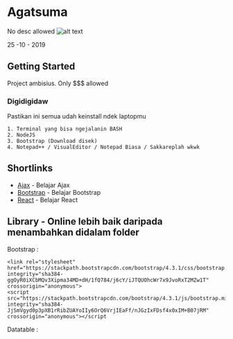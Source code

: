 # Agatsuma
No desc allowed
![alt text](https://github.com/okuruu/Agatsuma/blob/master/Resources/gmbr.jpg)

25 -10 - 2019

## Getting Started
Project ambisius. Only $$$ allowed

### Digidigidaw

Pastikan ini semua udah keinstall ndek laptopmu

```
1. Terminal yang bisa ngejalanin BASH
2. NodeJS
3. Bootstrap (Download disek)
4. Notepad++ / VisualEditor / Notepad Biasa / Sakkareplah wkwk
```

## Shortlinks

* [Ajax](https://sekolahkoding.com/kelas/tag/ajax) - Belajar Ajax
* [Bootstrap](https://www.malasngoding.com/tag/tutorial-bootstrap-bahasa-indonesia-untuk-pemula/) - Belajar Bootstrap
* [React](https://www.kodingindonesia.com/react-js-dan-installasi/) - Belajar React

## Library - Online lebih baik daripada menambahkan didalam folder
Bootstrap :
```
<link rel="stylesheet" href="https://stackpath.bootstrapcdn.com/bootstrap/4.3.1/css/bootstrap.min.css" integrity="sha384-ggOyR0iXCbMQv3Xipma34MD+dH/1fQ784/j6cY/iJTQUOhcWr7x9JvoRxT2MZw1T" crossorigin="anonymous">
<script src="https://stackpath.bootstrapcdn.com/bootstrap/4.3.1/js/bootstrap.min.js" integrity="sha384-JjSmVgyd0p3pXB1rRibZUAYoIIy6OrQ6VrjIEaFf/nJGzIxFDsf4x0xIM+B07jRM" crossorigin="anonymous"></script 
```

Datatable :
